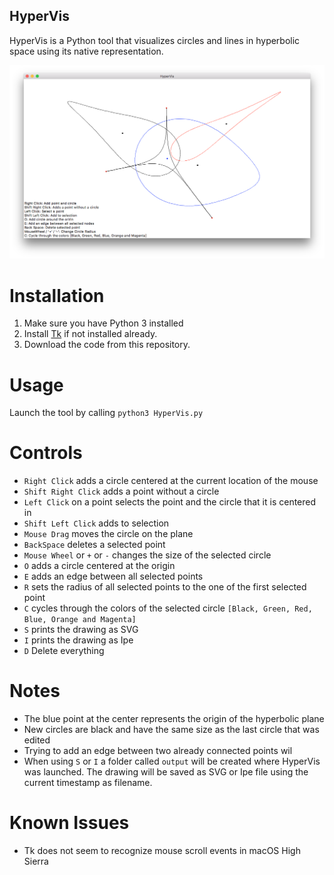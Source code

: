 ## HyperVis

HyperVis is a Python tool that visualizes circles and lines in hyperbolic space using its
native representation.

![Screenshot](screenshot.png)

# Installation
1. Make sure you have Python 3 installed
1. Install [Tk](http://www.tkdocs.com/tutorial/install.html) if not installed already.
1. Download the code from this repository.

# Usage
Launch the tool by calling `python3 HyperVis.py`

# Controls
* `Right Click` adds a circle centered at the current location of the mouse
* `Shift Right Click` adds a point without a circle
* `Left Click` on a point selects the point and the circle that it is centered in
* `Shift Left Click` adds to selection
* `Mouse Drag` moves the circle on the plane
* `BackSpace` deletes a selected point
* `Mouse Wheel` or `+` or `-` changes the size of the selected circle
* `O` adds a circle centered at the origin
* `E` adds an edge between all selected points
* `R` sets the radius of all selected points to the one of the first selected point
* `C` cycles through the colors of the selected circle `[Black, Green, Red, Blue, Orange and Magenta]`
* `S` prints the drawing as SVG 
* `I` prints the drawing as Ipe 
* `D` Delete everything

# Notes
* The blue point at the center represents the origin of the hyperbolic plane
* New circles are black and have the same size as the last circle that was edited
* Trying to add an edge between two already connected points wil
* When using `S` or `I` a folder called `output` will be created where HyperVis was launched. The drawing will be saved as SVG or Ipe file using the current timestamp as filename.

# Known Issues
* Tk does not seem to recognize mouse scroll events in macOS High Sierra
